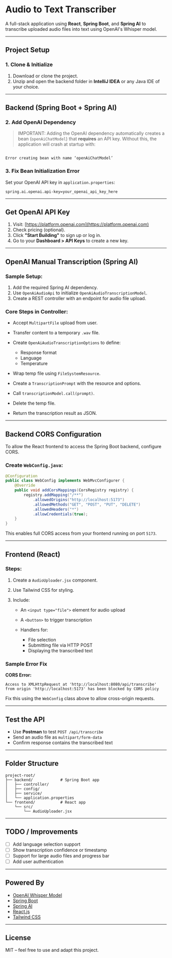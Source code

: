 
# Audio to Text Transcriber

A full-stack application using **React**, **Spring Boot**, and **Spring AI** to transcribe uploaded audio files into text using OpenAI's Whisper model.

---

## Project Setup

### 1. Clone & Initialize

1. Download or clone the project.
2. Unzip and open the backend folder in **IntelliJ IDEA** or any Java IDE of your choice.

---

## Backend (Spring Boot + Spring AI)

### 2. Add OpenAI Dependency

> IMPORTANT: Adding the OpenAI dependency automatically creates a bean (`openAiChatModel`) that **requires** an API key. Without this, the application will crash at startup with:

```

Error creating bean with name ‘openAiChatModel’

````

### 3. Fix Bean Initialization Error

Set your OpenAI API key in `application.properties`:

```properties
spring.ai.openai.api-key=your_openai_api_key_here
````

---

## Get OpenAI API Key

1. Visit: [https://platform.openai.com](https://platform.openai.com)
2. Check pricing (optional).
3. Click **"Start Building"** to sign up or log in.
4. Go to your **Dashboard > API Keys** to create a new key.

---

## OpenAI Manual Transcription (Spring AI)

### Sample Setup:

1. Add the required Spring AI dependency.
2. Use `OpenAiAudioApi` to initialize `OpenAiAudioTranscriptionModel`.
3. Create a REST controller with an endpoint for audio file upload.

### Core Steps in Controller:

* Accept `MultipartFile` upload from user.
* Transfer content to a temporary `.wav` file.
* Create `OpenAiAudioTranscriptionOptions` to define:

    * Response format
    * Language
    * Temperature
* Wrap temp file using `FileSystemResource`.
* Create a `TranscriptionPrompt` with the resource and options.
* Call `transcriptionModel.call(prompt)`.
* Delete the temp file.
* Return the transcription result as JSON.

---

## Backend CORS Configuration

To allow the React frontend to access the Spring Boot backend, configure CORS.

### Create `WebConfig.java`:

```java
@Configuration
public class WebConfig implements WebMvcConfigurer {
    @Override
    public void addCorsMappings(CorsRegistry registry) {
        registry.addMapping("/**")
            .allowedOrigins("http://localhost:5173")
            .allowedMethods("GET", "POST", "PUT", "DELETE")
            .allowedHeaders("*")
            .allowCredentials(true);
    }
}
```

This enables full CORS access from your frontend running on port `5173`.

---

## Frontend (React)

### Steps:

1. Create a `AudioUploader.jsx` component.
2. Use Tailwind CSS for styling.
3. Include:

    * An `<input type="file">` element for audio upload
    * A `<button>` to trigger transcription
    * Handlers for:

        * File selection
        * Submitting file via HTTP POST
        * Displaying the transcribed text

### Sample Error Fix

**CORS Error:**

```
Access to XMLHttpRequest at 'http://localhost:8080/api/transcribe' from origin 'http://localhost:5173' has been blocked by CORS policy
```

Fix this using the `WebConfig` class above to allow cross-origin requests.

---

## Test the API

* Use **Postman** to test `POST /api/transcribe`
* Send an audio file as `multipart/form-data`
* Confirm response contains the transcribed text

---

## Folder Structure

```
project-root/
├── backend/            # Spring Boot app
│   ├── controller/
│   ├── config/
│   ├── service/
│   └── application.properties
└── frontend/           # React app
    └── src/
        └── AudioUploader.jsx
```

---

## TODO / Improvements

* [ ] Add language selection support
* [ ] Show transcription confidence or timestamp
* [ ] Support for large audio files and progress bar
* [ ] Add user authentication

---

## Powered By

* [OpenAI Whisper Model](https://platform.openai.com/docs/guides/speech-to-text)
* [Spring Boot](https://spring.io/projects/spring-boot)
* [Spring AI](https://docs.spring.io/spring-ai/)
* [React.js](https://react.dev/)
* [Tailwind CSS](https://tailwindcss.com/)

---

## License

MIT – feel free to use and adapt this project.
